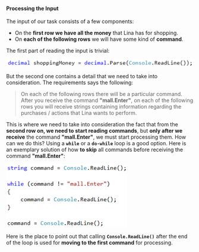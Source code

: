 #### Processing the Input

The input of our task consists of a few components:
- On the **first row we have all the money** that Lina has for shopping.
- On **each of the following rows** we will have some kind of **command**.

The first part of reading the input is trivial:

![](/assets/chapter-9-2-images/01.Passion-days-01.png)

But the second one contains a detail that we need to take into consideration. The requirements says the following:

> On each of the following rows there will be a particular command. After you receive the command **"mall.Enter"**, on each of the following rows you will receive strings containing information regarding the purchases / actions that Lina wants to perform.

This is where we need to take into consideration the fact that from the **second row on, we need to start reading commands**, but **only after we receive** the command **"mall.Enter"**, we must start processing them. How can we do this? Using a **`while`** or a **`do-while`** loop is a good option. Here is an exemplary solution of how **to skip** all commands before receiving the command **"mall.Enter"**:

![](/assets/chapter-9-2-images/01.Passion-days-02.png)

Here is the place to point out that calling **`Console.ReadLine()`** after the end of the loop is used for **moving to the first command** for processing.
